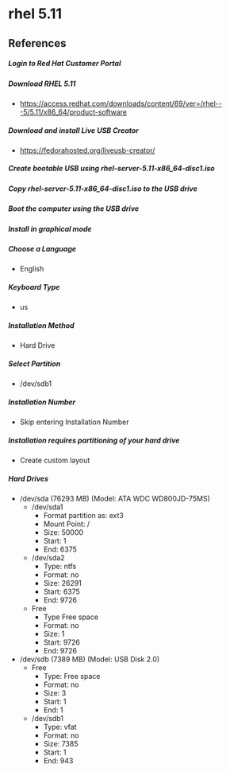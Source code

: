# rhel 5.11

## References


##### Login to Red Hat Customer Portal

##### Download RHEL 5.11
* https://access.redhat.com/downloads/content/69/ver=/rhel---5/5.11/x86_64/product-software

##### Download and install Live USB Creator
* https://fedorahosted.org/liveusb-creator/

##### Create bootable USB using rhel-server-5.11-x86_64-disc1.iso

##### Copy rhel-server-5.11-x86_64-disc1.iso to the USB drive

##### Boot the computer using the USB drive

##### Install in graphical mode

##### Choose a Language
* English

##### Keyboard Type
* us

##### Installation Method
* Hard Drive

##### Select Partition
* /dev/sdb1

##### Installation Number
* Skip entering Installation Number

##### Installation requires partitioning of your hard drive
* Create custom layout

##### Hard Drives
* /dev/sda (76293 MB) (Model: ATA WDC WD800JD-75MS)
  * /dev/sda1
    * Format partition as: ext3
    * Mount Point: /
    * Size: 50000
    * Start: 1
    * End: 6375
  * /dev/sda2
    * Type: ntfs
    * Format: no
    * Size: 26291
    * Start: 6375
    * End: 9726
  * Free
    * Type Free space
    * Format: no
    * Size: 1
    * Start: 9726
    * End: 9726
* /dev/sdb (7389 MB) (Model: USB Disk 2.0)
  * Free
    * Type: Free space
    * Format: no
    * Size: 3
    * Start: 1
    * End: 1
  * /dev/sdb1
    * Type: vfat
    * Format: no    
    * Size: 7385
    * Start: 1
    * End: 943


